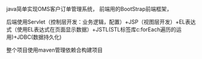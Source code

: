 java简单实现OMS客户订单管理系统，
前端用的BootStrap前端框架，

后端使用Servlet（控制层开发：业务逻辑，配置）+JSP（视图层开发）+EL表达式（使用EL表达式在页面显示数据）+JSTL(STL标签库c:forEach遍历的运用)+JDBC(数据持久化)

整个项目使用maven管理依赖合构建项目